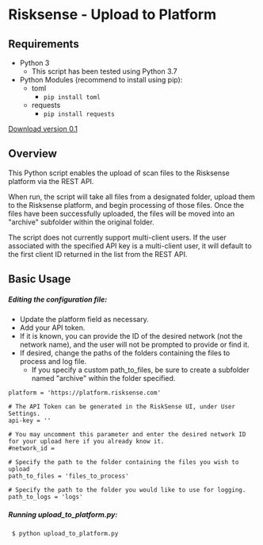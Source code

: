 # Risksense - Upload to Platform

## Requirements

 - Python 3
    - This script has been tested using Python 3.7
 - Python Modules (recommend to install using pip):
    - toml
      - `pip install toml`
    - requests
      - `pip install requests`


[Download version 0.1](https://github.com/risksense/upload_to_platform/releases/download/0.1/upload_to_platform.zip)


## Overview
This Python script enables the upload of scan files to the Risksense platform via the REST API.

When run, the script will take all files from a designated folder, upload them to the Risksense platform, and begin processing of those files.  Once the files have been successfully uploaded, the files will be moved into an "archive" subfolder within the original folder.

The script does not currently support multi-client users.  If the user associated with the specified API key is a multi-client user, it will default to the first client ID returned in the list from the REST API.    


## Basic Usage

##### Editing the configuration file:
 - Update the platform field as necessary.  
 - Add your API token.  
 - If it is known, you can provide the ID of the desired network (not the network name), and the user will not be prompted to provide or find it.
 - If desired, change the paths of the folders containing the files to process and log file.
   - If you specify a custom path_to_files, be sure to create a subfolder named "archive" within the folder specified.

```
platform = 'https://platform.risksense.com'

# The API Token can be generated in the RiskSense UI, under User Settings.
api-key = ''

# You may uncomment this parameter and enter the desired network ID for your upload here if you already know it.
#network_id = 

# Specify the path to the folder containing the files you wish to upload
path_to_files = 'files_to_process'

# Specify the path to the folder you would like to use for logging.
path_to_logs = 'logs'
```


##### Running upload_to_platform.py:
```
 $ python upload_to_platform.py
```
